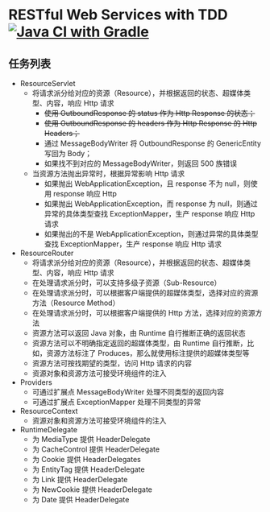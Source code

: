 # RESTful Web Services with TDD  [![Java CI with Gradle](https://github.com/maplestoryJin/TDDPractical/actions/workflows/gradle.yml/badge.svg)](https://github.com/maplestoryJin/TDDPractical/actions/workflows/gradle.yml)

## 任务列表
* ResourceServlet
  * 将请求派分给对应的资源（Resource），并根据返回的状态、超媒体类型、内容，响应 Http 请求
    * ~~使用 OutboundResponse 的 status 作为 Http Response 的状态；~~
    * ~~使用 OutboundResponse 的 headers 作为 Http Response 的 Http Headers；~~
    * 通过 MessageBodyWriter 将 OutboundResponse 的 GenericEntity 写回为 Body；
    * 如果找不到对应的 MessageBodyWriter，则返回 500 族错误
  * 当资源方法抛出异常时，根据异常影响 Http 请求
    * 如果抛出 WebApplicationException，且 response 不为 null，则使用 response 响应 Http
    * 如果抛出 WebApplicationException，而 response 为 null，则通过异常的具体类型查找 ExceptionMapper，生产 response 响应 Http 请求
    * 如果抛出的不是 WebApplicationException，则通过异常的具体类型查找 ExceptionMapper，生产 response 响应 Http 请求
* ResourceRouter
  * 将请求派分给对应的资源（Resource），并根据返回的状态、超媒体类型、内容，响应 Http 请求
  * 在处理请求派分时，可以支持多级子资源（Sub-Resource）
  * 在处理请求派分时，可以根据客户端提供的超媒体类型，选择对应的资源方法（Resource Method）
  * 在处理请求派分时，可以根据客户端提供的 Http 方法，选择对应的资源方法
  * 资源方法可以返回 Java 对象，由 Runtime 自行推断正确的返回状态
  * 资源方法可以不明确指定返回的超媒体类型，由 Runtime 自行推断，比如，资源方法标注了 Produces，那么就使用标注提供的超媒体类型等
  * 资源方法可按找期望的类型，访问 Http 请求的内容
  * 资源对象和资源方法可接受环境组件的注入
* Providers
  * 可通过扩展点 MessageBodyWriter 处理不同类型的返回内容
  * 可通过扩展点 ExceptionMapper 处理不同类型的异常
* ResourceContext
  * 资源对象和资源方法可接受环境组件的注入
* RuntimeDelegate
  * 为 MediaType 提供 HeaderDelegate
  * 为 CacheControl 提供 HeaderDelegate
  * 为 Cookie 提供 HeaderDelegates
  * 为 EntityTag 提供 HeaderDelegate
  * 为 Link 提供 HeaderDelegate
  * 为 NewCookie 提供 HeaderDelegate
  * 为 Date 提供 HeaderDelegate
